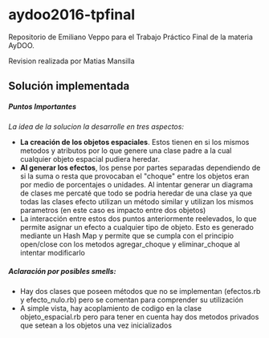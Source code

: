# aydoo2016-tpfinal
Repositorio de Emiliano Veppo para el Trabajo Práctico Final de la materia AyDOO.

Revision realizada por Matias Mansilla

<h2> Solución implementada </h2>
<h5> Puntos Importantes </h5>
<em>La idea de la solucion la desarrolle en tres aspectos: </em>
<ul><li><b>La creación de los objetos espaciales</b>. Estos tienen en si los mismos metodos y atributos por lo que genere una clase padre a la cual cualquier objeto espacial pudiera heredar.</li>
<li><b>Al generar los efectos</b>, los pense por partes separadas dependiendo de si la suma o resta que provocaban el "choque" entre los objetos eran por medio de porcentajes o unidades. Al intentar generar un diagrama de clases me percaté que todo se podria heredar de una clase ya que todas las clases efecto utilizan un método similar y utilizan los mismos parametros (en este caso es impacto entre dos objetos)</li>
<li>La interacción entre estos dos puntos anteriormente reelevados, lo que permite asignar un efecto a cualquier tipo de objeto. Esto es generado mediante un Hash Map y permite que se cumpla con el principio open/close con los metodos agregar_choque y eliminar_choque al intentar modificarlo </li></ul>

<h5>Aclaración por posibles smells:</h5>
<ul><li> Hay dos clases que poseen métodos que no se implementan (efectos.rb y efecto_nulo.rb) pero se comentan para comprender su utilización</li>
<li> A simple vista, hay acoplamiento de codigo en la clase objeto_espacial.rb pero para tener en cuenta hay dos metodos privados que setean a los objetos una vez inicializados</li></ul>
